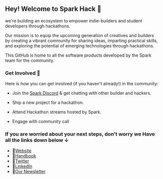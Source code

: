 ## Hey! Welcome to Spark Hack 👋

we're building an ecosystem to empower indie-builders and student developers through hackathons.

Our mission is to equip the upcoming generation of creatives and builders by creating a vibrant community for sharing ideas, imparting practical skills, and exploring the potential of emerging technologies through hackathons.

This GitHub is home to all the software products developed by the Spark team for the community.

### Get Involved 🔨

Here is how you can get involved (if you haven't already!) in the community:

- Join the [Spark Discord](https://discord.com/invite/ztCZXZjj7T) & get chatting with other builder and hackers.

- Ship a new project for a hackathon.

- Attend Hackathon streams hosted by Spark.

- Engage with community call

### If you are worried about your next steps, don't worry we Have all the links down below ↓

- 🔗[Website](https://sparkhack.org)
- 🔗[Handbook](https://sparkhandbook.vercel.app)
- 🔗[Twitter](https://twitter.com/sparkhackorg)
- 🔗[LinkedIn](https://www.linkedin.com/company/sparkorg)
- 🔗[Our Newsletter](https://sparkcommmunity.substack.com)
